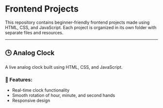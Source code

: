 # Frontend Projects

This repository contains beginner-friendly frontend projects made using HTML, CSS, and JavaScript. Each project is organized in its own folder with separate files and resources.

---

## 🕒 Analog Clock

A live analog clock built using HTML, CSS, and JavaScript.

### 🔧 Features:
- Real-time clock functionality
- Smooth rotation of hour, minute, and second hands
- Responsive design

